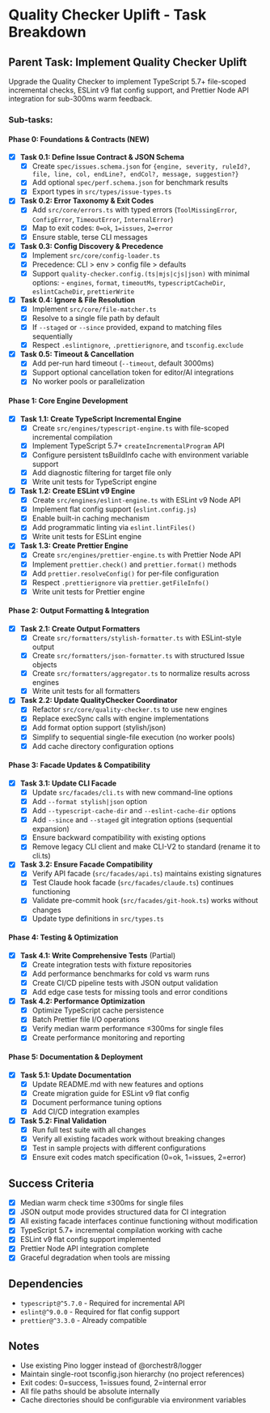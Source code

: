 # Quality Checker Uplift - Task Breakdown

## Parent Task: Implement Quality Checker Uplift
Upgrade the Quality Checker to implement TypeScript 5.7+ file-scoped incremental checks, ESLint v9 flat config support, and Prettier Node API integration for sub-300ms warm feedback.

### Sub-tasks:

#### Phase 0: Foundations & Contracts (NEW)

- [x] **Task 0.1: Define Issue Contract & JSON Schema**
  - [x] Create `spec/issues.schema.json` for `{engine, severity, ruleId?, file, line, col, endLine?, endCol?, message, suggestion?}`
  - [x] Add optional `spec/perf.schema.json` for benchmark results
  - [x] Export types in `src/types/issue-types.ts`

- [x] **Task 0.2: Error Taxonomy & Exit Codes**
  - [x] Add `src/core/errors.ts` with typed errors (`ToolMissingError`, `ConfigError`, `TimeoutError`, `InternalError`)
  - [x] Map to exit codes: `0=ok`, `1=issues`, `2=error`
  - [x] Ensure stable, terse CLI messages

- [x] **Task 0.3: Config Discovery & Precedence**
  - [x] Implement `src/core/config-loader.ts`
  - [x] Precedence: CLI > env > config file > defaults
  - [x] Support `quality-checker.config.(ts|mjs|cjs|json)` with minimal options:
        - `engines`, `format`, `timeoutMs`, `typescriptCacheDir`, `eslintCacheDir`, `prettierWrite`

- [x] **Task 0.4: Ignore & File Resolution**
  - [x] Implement `src/core/file-matcher.ts`
  - [x] Resolve to a single file path by default
  - [x] If `--staged` or `--since` provided, expand to matching files sequentially
  - [x] Respect `.eslintignore`, `.prettierignore`, and `tsconfig.exclude`

- [x] **Task 0.5: Timeout & Cancellation**
  - [x] Add per-run hard timeout (`--timeout`, default 3000ms)
  - [x] Support optional cancellation token for editor/AI integrations
  - [x] No worker pools or parallelization

#### Phase 1: Core Engine Development

- [x] **Task 1.1: Create TypeScript Incremental Engine**
  - [x] Create `src/engines/typescript-engine.ts` with file-scoped incremental compilation
  - [x] Implement TypeScript 5.7+ `createIncrementalProgram` API
  - [x] Configure persistent tsBuildInfo cache with environment variable support
  - [x] Add diagnostic filtering for target file only
  - [x] Write unit tests for TypeScript engine

- [x] **Task 1.2: Create ESLint v9 Engine**
  - [x] Create `src/engines/eslint-engine.ts` with ESLint v9 Node API
  - [x] Implement flat config support (`eslint.config.js`)
  - [x] Enable built-in caching mechanism
  - [x] Add programmatic linting via `eslint.lintFiles()`
  - [x] Write unit tests for ESLint engine

- [x] **Task 1.3: Create Prettier Engine**
  - [x] Create `src/engines/prettier-engine.ts` with Prettier Node API
  - [x] Implement `prettier.check()` and `prettier.format()` methods
  - [x] Add `prettier.resolveConfig()` for per-file configuration
  - [x] Respect `.prettierignore` via `prettier.getFileInfo()`
  - [x] Write unit tests for Prettier engine

#### Phase 2: Output Formatting & Integration

- [x] **Task 2.1: Create Output Formatters**
  - [x] Create `src/formatters/stylish-formatter.ts` with ESLint-style output
  - [x] Create `src/formatters/json-formatter.ts` with structured Issue objects
  - [x] Create `src/formatters/aggregator.ts` to normalize results across engines
  - [x] Write unit tests for all formatters

- [x] **Task 2.2: Update QualityChecker Coordinator**
  - [x] Refactor `src/core/quality-checker.ts` to use new engines
  - [x] Replace execSync calls with engine implementations
  - [x] Add format option support (stylish/json)
  - [x] Simplify to sequential single-file execution (no worker pools)
  - [x] Add cache directory configuration options

#### Phase 3: Facade Updates & Compatibility

- [x] **Task 3.1: Update CLI Facade**
  - [x] Update `src/facades/cli.ts` with new command-line options
  - [x] Add `--format stylish|json` option
  - [x] Add `--typescript-cache-dir` and `--eslint-cache-dir` options
  - [x] Add `--since` and `--staged` git integration options (sequential expansion)
  - [x] Ensure backward compatibility with existing options
  - [x] Remove legacy CLI client and make CLI-V2 to standard (rename it to cli.ts)

- [x] **Task 3.2: Ensure Facade Compatibility**
  - [x] Verify API facade (`src/facades/api.ts`) maintains existing signatures
  - [x] Test Claude hook facade (`src/facades/claude.ts`) continues functioning
  - [x] Validate pre-commit hook (`src/facades/git-hook.ts`) works without changes
  - [x] Update type definitions in `src/types.ts`

#### Phase 4: Testing & Optimization

- [x] **Task 4.1: Write Comprehensive Tests** (Partial)
  - [x] Create integration tests with fixture repositories
  - [x] Add performance benchmarks for cold vs warm runs
  - [x] Create CI/CD pipeline tests with JSON output validation
  - [x] Add edge case tests for missing tools and error conditions

- [x] **Task 4.2: Performance Optimization**
  - [x] Optimize TypeScript cache persistence
  - [x] Batch Prettier file I/O operations
  - [x] Verify median warm performance ≤300ms for single files
  - [x] Create performance monitoring and reporting

#### Phase 5: Documentation & Deployment

- [x] **Task 5.1: Update Documentation**
  - [x] Update README.md with new features and options
  - [x] Create migration guide for ESLint v9 flat config
  - [x] Document performance tuning options
  - [x] Add CI/CD integration examples

- [x] **Task 5.2: Final Validation**
  - [x] Run full test suite with all changes
  - [x] Verify all existing facades work without breaking changes
  - [x] Test in sample projects with different configurations
  - [x] Ensure exit codes match specification (0=ok, 1=issues, 2=error)

## Success Criteria

- [x] Median warm check time ≤300ms for single files
- [x] JSON output mode provides structured data for CI integration
- [x] All existing facade interfaces continue functioning without modification
- [x] TypeScript 5.7+ incremental compilation working with cache
- [x] ESLint v9 flat config support implemented
- [x] Prettier Node API integration complete
- [x] Graceful degradation when tools are missing

## Dependencies

- `typescript@^5.7.0` - Required for incremental API
- `eslint@^9.0.0` - Required for flat config support
- `prettier@^3.3.0` - Already compatible

## Notes

- Use existing Pino logger instead of @orchestr8/logger
- Maintain single-root tsconfig.json hierarchy (no project references)
- Exit codes: 0=success, 1=issues found, 2=internal error
- All file paths should be absolute internally
- Cache directories should be configurable via environment variables